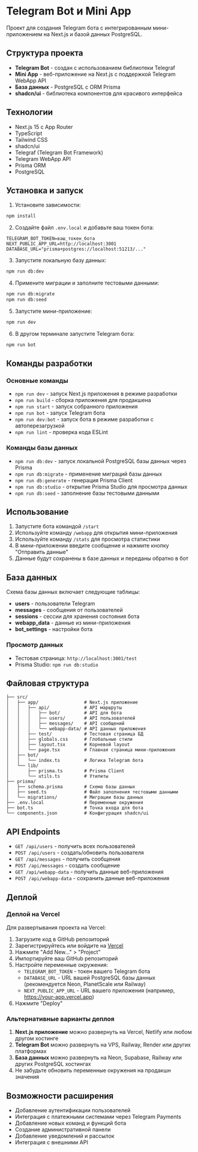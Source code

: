 # Telegram Bot и Mini App

Проект для создания Telegram бота с интегрированным мини-приложением на Next.js и базой данных PostgreSQL.

## Структура проекта

- **Telegram Bot** - создан с использованием библиотеки Telegraf
- **Mini App** - веб-приложение на Next.js с поддержкой Telegram WebApp API
- **База данных** - PostgreSQL с ORM Prisma
- **shadcn/ui** - библиотека компонентов для красивого интерфейса

## Технологии

- Next.js 15 с App Router
- TypeScript
- Tailwind CSS
- shadcn/ui
- Telegraf (Telegram Bot Framework)
- Telegram WebApp API
- Prisma ORM
- PostgreSQL

## Установка и запуск

1. Установите зависимости:
```bash
npm install
```

2. Создайте файл `.env.local` и добавьте ваш токен бота:
```env
TELEGRAM_BOT_TOKEN=ваш_токен_бота
NEXT_PUBLIC_APP_URL=http://localhost:3001
DATABASE_URL="prisma+postgres://localhost:51213/..."
```

3. Запустите локальную базу данных:
```bash
npm run db:dev
```

4. Примените миграции и заполните тестовыми данными:
```bash
npm run db:migrate
npm run db:seed
```

5. Запустите мини-приложение:
```bash
npm run dev
```

6. В другом терминале запустите Telegram бота:
```bash
npm run bot
```

## Команды разработки

### Основные команды
- `npm run dev` - запуск Next.js приложения в режиме разработки
- `npm run build` - сборка приложения для продакшена
- `npm run start` - запуск собранного приложения
- `npm run bot` - запуск Telegram бота
- `npm run dev:bot` - запуск бота в режиме разработки с автоперезагрузкой
- `npm run lint` - проверка кода ESLint

### Команды базы данных
- `npm run db:dev` - запуск локальной PostgreSQL базы данных через Prisma
- `npm run db:migrate` - применение миграций базы данных
- `npm run db:generate` - генерация Prisma Client
- `npm run db:studio` - открытие Prisma Studio для просмотра данных
- `npm run db:seed` - заполнение базы тестовыми данными

## Использование

1. Запустите бота командой `/start`
2. Используйте команду `/webapp` для открытия мини-приложения
3. Используйте команду `/stats` для просмотра статистики
4. В мини-приложении введите сообщение и нажмите кнопку "Отправить данные"
5. Данные будут сохранены в базе данных и переданы обратно в бот

## База данных

Схема базы данных включает следующие таблицы:

- **users** - пользователи Telegram
- **messages** - сообщения от пользователей
- **sessions** - сессии для хранения состояния бота
- **webapp_data** - данные из мини-приложения
- **bot_settings** - настройки бота

### Просмотр данных

- Тестовая страница: `http://localhost:3001/test`
- Prisma Studio: `npm run db:studio`

## Файловая структура

```
├── src/
│   ├── app/                 # Next.js приложение
│   │   ├── api/             # API маршруты
│   │   │   ├── bot/         # API для бота
│   │   │   ├── users/       # API пользователей
│   │   │   ├── messages/    # API сообщений
│   │   │   └── webapp-data/ # API данных приложения
│   │   ├── test/            # Тестовая страница БД
│   │   ├── globals.css      # Глобальные стили
│   │   ├── layout.tsx       # Корневой layout
│   │   └── page.tsx         # Главная страница мини-приложения
│   ├── bot/
│   │   └── index.ts         # Логика Telegram бота
│   └── lib/
│       ├── prisma.ts        # Prisma Client
│       └── utils.ts         # Утилиты
├── prisma/
│   ├── schema.prisma        # Схема базы данных
│   ├── seed.ts              # Файл заполнения тестовыми данными
│   └── migrations/          # Миграции базы данных
├── .env.local               # Переменные окружения
├── bot.ts                   # Точка входа для бота
└── components.json          # Конфигурация shadcn/ui
```

## API Endpoints

- `GET /api/users` - получить всех пользователей
- `POST /api/users` - создать/обновить пользователя
- `GET /api/messages` - получить сообщения
- `POST /api/messages` - создать сообщение
- `GET /api/webapp-data` - получить данные веб-приложения
- `POST /api/webapp-data` - сохранить данные веб-приложения

## Деплой

### Деплой на Vercel

Для развертывания проекта на Vercel:

1. Загрузите код в GitHub репозиторий
2. Зарегистрируйтесь или войдите на [Vercel](https://vercel.com)
3. Нажмите "Add New..." > "Project"
4. Импортируйте ваш GitHub репозиторий
5. Настройте переменные окружения:
   - `TELEGRAM_BOT_TOKEN` - токен вашего Telegram бота
   - `DATABASE_URL` - URL вашей PostgreSQL базы данных (рекомендуется Neon, PlanetScale или Railway)
   - `NEXT_PUBLIC_APP_URL` - URL вашего приложения (например, https://your-app.vercel.app)
6. Нажмите "Deploy"

### Альтернативные варианты деплоя

1. **Next.js приложение** можно развернуть на Vercel, Netlify или любом другом хостинге
2. **Telegram Bot** можно развернуть на VPS, Railway, Render или других платформах
3. **База данных** можно развернуть на Neon, Supabase, Railway или других PostgreSQL хостингах
4. Не забудьте обновить переменные окружения на продакшн значения

## Возможности расширения

- Добавление аутентификации пользователей
- Интеграция с платежными системами через Telegram Payments
- Добавление новых команд и функций бота
- Создание административной панели
- Добавление уведомлений и рассылок
- Интеграция с внешними API
